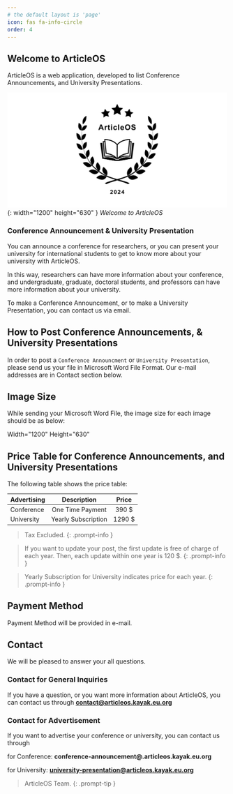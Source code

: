 ```yaml
---
# the default layout is 'page'
icon: fas fa-info-circle
order: 4
---
```


## Welcome to ArticleOS

ArticleOS is a web application, developed to list Conference Announcements, and University Presentations.

![Desktop View](/assets/img/images/welcome-color.png){: width="1200" height="630" }
_Welcome to ArticleOS_

### Conference Announcement & University Presentation

You can announce a conference for researchers, or you can present your university for international students to get to know more about your university with ArticleOS.

In this way, researchers can have more information about your conference, and undergraduate, graduate, doctoral students, and professors can have more information about your university.

To make a Conference Announcement, or to make a University Presentation, you can contact us via email.

## How to Post Conference Announcements, & University Presentations

In order to post a `Conference Announcment` or `University Presentation`, please send us your file in Microsoft Word File Format. Our e-mail addresses are in Contact section below.

## Image Size

While sending your Microsoft Word File, the image size for each image should be as below:

Width="1200"    Height="630"

## Price Table for Conference Announcements, and University Presentations

The following table shows the price table:

| Advertising         | Description                       | Price       |
|---------------------|:---------------------------------:|:-----------:|
| Conference          | One Time Payment                  |  390 $      |
| University          | Yearly Subscription               | 1290 $      |

<!-- markdownlint-disable-next-line -->
>  Tax Excluded.
{: .prompt-info }

>  If you want to update your post, the first update is free of charge of each year. Then, each update within one year is 120 $.
{: .prompt-info }

>  Yearly Subscription for University indicates price for each year.
{: .prompt-info }

## Payment Method

Payment Method will be provided in e-mail.

## Contact

We will be pleased to answer your all questions.

### Contact for General Inquiries

If you have a question, or you want more information about ArticleOS, you can contact us through **contact@articleos.kayak.eu.org**

### Contact for Advertisement

If you want to advertise your conference or university, you can contact us through

for Conference: **conference-announcement@.articleos.kayak.eu.org**

for University: **university-presentation@articleos.kayak.eu.org**

> ArticleOS Team.
{: .prompt-tip }
